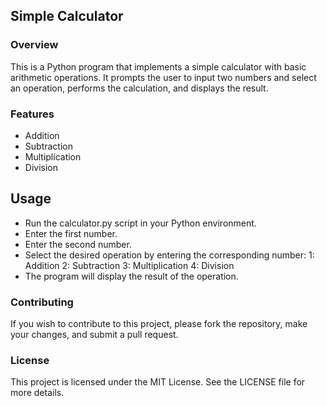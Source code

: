 ## Simple Calculator
### Overview
This is a Python program that implements a simple calculator with basic arithmetic operations. It prompts the user to input two numbers and select an operation, performs the calculation, and displays the result.

### Features
- Addition
- Subtraction
- Multiplication
- Division
  
## Usage
- Run the calculator.py script in your Python environment.
- Enter the first number.
- Enter the second number.
- Select the desired operation by entering the corresponding number:
1: Addition
2: Subtraction
3: Multiplication
4: Division
- The program will display the result of the operation.
  
### Contributing
If you wish to contribute to this project, please fork the repository, make your changes, and submit a pull request.

### License
This project is licensed under the MIT License. See the LICENSE file for more details.

